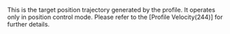 This is the target position trajectory generated by the profile. It operates only in position control mode. Please refer to the [Profile Velocity(244)] for further details.
